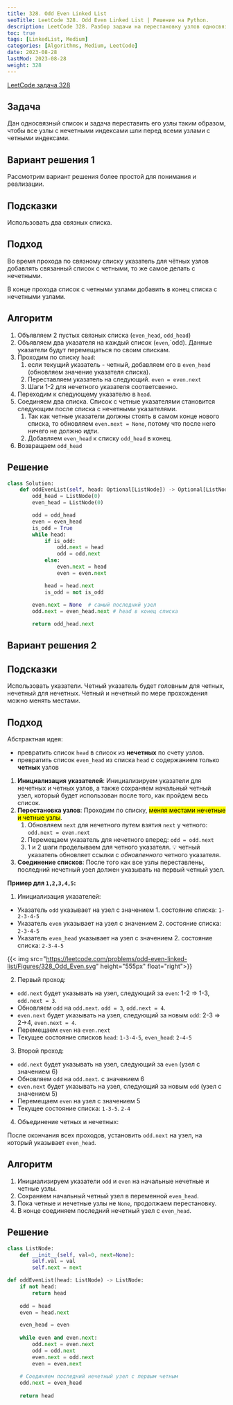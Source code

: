 ```yaml
---
title: 328. Odd Even Linked List
seoTitle: LeetCode 328. Odd Even Linked List | Решение на Python.
description: LeetCode 328. Разбор задачи на перестановку узлов односвязного списка так, чтобы все узлы с нечетными индексами были перед узлами с четными индексами.
toc: true
tags: [LinkedList, Medium]
categories: [Algorithms, Medium, LeetCode]
date: 2023-08-28
lastMod: 2023-08-28
weight: 328
---
```


[LeetCode задача 328](<https://leetcode.com/problems/odd-even-linked-list/>)

## Задача

Дан односвязный список и задача переставить его узлы таким образом, чтобы все узлы с нечетными индексами шли перед всеми узлами с четными индексами.

## Вариант решения 1

Рассмотрим вариант решения более простой для понимания и реализации.

## Подсказки

Использовать два связных списка.

## Подход

Во время прохода по связному списку указатель для чётных узлов добавлять связанный список с четными, то же самое делать с нечетными.

В конце прохода список с четными узлами добавить в конец списка с нечетными узлами.

## Алгоритм

1. Объявляем 2 пустых связных списка (`even_head`, `odd_head`)
2. Объявляем два указателя на каждый список (`even`,`odd). Данные указатели будут перемещаться по своим спискам.
3. Проходим по списку `head`:
   1. если текущий указатель - четный, добавляем его в `even_head` (обновляем значение указателя списка).
   2. Переставляем указатель на следующий. `even = even.next`
   3. Шаги 1-2 для нечетного указателя соответсвенно.
4. Переходим к следующему указателю в `head`.
5. Соединяем два списка. Список с четные указателями становится следующим после списка с нечетными указателями.
   1. Так как четные указатели должны стоять в самом конце нового списка, то обновляем `even.next = None`, потому что после него ничего не должно идти.
   2. Добавляем `even_head` к списку `odd_head` в конец.
6. Возвращаем `odd_head`

## Решение

```python
class Solution:
    def oddEvenList(self, head: Optional[ListNode]) -> Optional[ListNode]:
        odd_head = ListNode(0)
        even_head = ListNode(0)

        odd = odd_head
        even = even_head
        is_odd = True
        while head:
            if is_odd:
                odd.next = head
                odd = odd.next
            else:
                even.next = head
                even = even.next

            head = head.next    
            is_odd = not is_odd
        
        even.next = None  # самый последний узел
        odd.next = even_head.next # head в конец списка

        return odd_head.next
```

## Вариант решения 2

## Подсказки

Использовать указатели. Четный указатель будет головным для четных, нечетный для нечетных. Четный и нечетный по мере прохождения можно менять местами.

## Подход

Абстрактная идея:

- превратить список `head` в список из **нечетных** по счету узлов.
- превратить список `even_head` из списка `head` с содержанием только **четных** узлов

1. **Инициализация указателей**: Инициализируем указатели для нечетных и четных узлов, а также сохраняем начальный четный узел, который будет использован после того, как пройдем весь список.
2. **Перестановка узлов**: Проходим по списку, <mark>меняя местами нечетные и четные узлы</mark>.
   1. Обновляем `next` для нечетного путем взятия `next` у четного: `odd.next = even.next`
   2. Перемещаем указатель для нечетного вперед: `odd = odd.next`
   3. 1 и 2 шаги проделываем для четного указателя. 💡 четный указатель обновляет ссылки с *обновленного* четного указателя.
3. **Соединение списков**: После того как все узлы переставлены, последний нечетный узел должен указывать на первый четный узел.

**Пример для `1,2,3,4,5`:**

1. Инициализация указателей:

- Указатель `odd` указывает на узел с значением 1. состояние списка: `1-2-3-4-5`
- Указатель `even` указывает на узел с значением 2. состояние списка: `2-3-4-5`
- Указатель `even_head` указывает на узел с значением 2. состояние списка: `2-3-4-5`

{{< img src="<https://leetcode.com/problems/odd-even-linked-list/Figures/328_Odd_Even.svg>" height="555px" float="right">}}

2. Первый проход:

- `odd.next` будет указывать на узел, следующий за `even`: 1-2 => 1-3, `odd.next = 3`.
- Обновляем `odd` на `odd.next`. `odd = 3`, `odd.next = 4`.
- `even.next` будет указывать на узел, следующий за новым `odd`: 2-3 => 2->4, `even.next = 4`.
- Перемещаем `even` на `even.next`
- Текущее состояние списков `head`: `1-3-4-5`, `even_head`: `2-4-5`

3. Второй проход:

- `odd.next` будет указывать на узел, следующий за `even` (узел с значением 6)
- Обновляем `odd` на `odd.next`.  с значением 6
- `even.next` будет указывать на узел, следующий за новым `odd` (узел с значением 5)
- Перемещаем `even` на узел с значением 5
- Текущее состояние списка: `1-3-5`. `2-4`

4. Объединение четных и нечетных:

После окончания всех проходов, установить `odd.next` на узел, на который указывает `even_head`.

## Алгоритм

1. Инициализируем указатели `odd` и `even` на начальные нечетные и четные узлы.
2. Сохраняем начальный четный узел в переменной `even_head`.
3. Пока четные и нечетные узлы не `None`, продолжаем перестановку.
4. В конце соединяем последний нечетный узел с `even_head`.

## Решение

```python
class ListNode:
    def __init__(self, val=0, next=None):
        self.val = val
        self.next = next

def oddEvenList(head: ListNode) -> ListNode:
    if not head:
        return head
    
    odd = head
    even = head.next

    even_head = even
    
    while even and even.next:
        odd.next = even.next
        odd = odd.next
        even.next = odd.next
        even = even.next
    
    # Соединяем последний нечетный узел с первым четным
    odd.next = even_head
    
    return head
```
